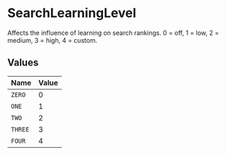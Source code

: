 # SearchLearningLevel

Affects the influence of learning on search rankings. 0 = off, 1 = low, 2 = medium, 3 = high, 4 = custom.


## Values

| Name    | Value   |
| ------- | ------- |
| `ZERO`  | 0       |
| `ONE`   | 1       |
| `TWO`   | 2       |
| `THREE` | 3       |
| `FOUR`  | 4       |